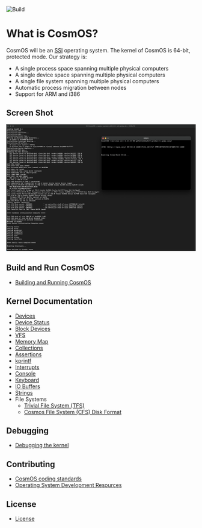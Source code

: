 ![Build](../../workflows/Build/badge.svg)

# What is CosmOS?

CosmOS will be an [SSI](https://en.wikipedia.org/wiki/Single_system_image) operating system. The kernel of CosmOS is 64-bit, protected mode. Our strategy is:

- A single process space spanning multiple physical computers
- A single device space spanning multiple physical computers
- A single file system spanning multiple physical computers
- Automatic process migration between nodes
- Support for ARM and i386

## Screen Shot

![](doc/images/cosmos_screen_shot.png)

## Build and Run CosmOS

- [Building and Running CosmOS](doc/developer/buildd.md)

## Kernel Documentation

- [Devices](doc/developer/Devices.md)
- [Device Status](doc/developer/device_status.md)
- [Block Devices](doc/developer/block_devices.md)
- [VFS](doc/developer/cosmos_vfs.md)
- [Memory Map](doc/developer/memory_map.md)
- [Collections](doc/developer/Collections.md)
- [Assertions](doc/developer/assertions.md)
- [kprintf](doc/developer/KPrintfConversionSpecifiers.txt)
- [Interrupts](doc/developer/interrupts.md)
- [Console](doc/developer/KernelTerminalConsole.txt)
- [Keyboard](doc/developer/Keyboard.txt)
- [IO Buffers](doc/developer/io_buffers.md)
- [Strings](doc/developer/strings.md)
- File Systems
  - [Trivial File System (TFS)](doc/developer/filesystems/tfs.md)
  - [Cosmos File System (CFS) Disk Format](doc/developer/filesystems/CosmOSDiskFormat.txt)

## Debugging

- [Debugging the kernel](doc/debugging/debug.md)

## Contributing

- [CosmOS coding standards](doc/contributing/CodingStandards.md)
- [Operating System Development Resources](doc/contributing/osdev_resources.md)

## License

- [License](LICENSE)
